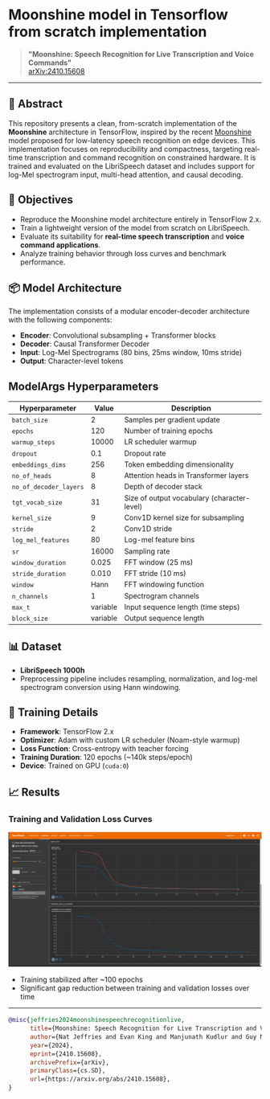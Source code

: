 # Moonshine model in Tensorflow from scratch implementation

> **"Moonshine: Speech Recognition for Live Transcription and Voice Commands"**  
> [arXiv:2410.15608](https://arxiv.org/abs/2410.15608)

---

## 📝 Abstract

This repository presents a clean, from-scratch implementation of the **Moonshine** architecture in TensorFlow, inspired by the recent [Moonshine](https://arxiv.org/abs/2410.15608) model proposed for low-latency speech recognition on edge devices. This implementation focuses on reproducibility and compactness, targeting real-time transcription and command recognition on constrained hardware. It is trained and evaluated on the LibriSpeech dataset and includes support for log-Mel spectrogram input, multi-head attention, and causal decoding.

## 🎯 Objectives

- Reproduce the Moonshine model architecture entirely in TensorFlow 2.x.
- Train a lightweight version of the model from scratch on LibriSpeech.
- Evaluate its suitability for **real-time speech transcription** and **voice command applications**.
- Analyze training behavior through loss curves and benchmark performance.

## 📦 Model Architecture

The implementation consists of a modular encoder-decoder architecture with the following components:

- **Encoder**: Convolutional subsampling + Transformer blocks  
- **Decoder**: Causal Transformer Decoder  
- **Input**: Log-Mel Spectrograms (80 bins, 25ms window, 10ms stride)  
- **Output**: Character-level tokens  

## ModelArgs Hyperparameters

| Hyperparameter          | Value         | Description                                   |
|------------------------|---------------|-----------------------------------------------|
| `batch_size`           | 2             | Samples per gradient update                   |
| `epochs`               | 120           | Number of training epochs                     |
| `warmup_steps`         | 10000         | LR scheduler warmup                           |
| `dropout`              | 0.1           | Dropout rate                                  |
| `embeddings_dims`      | 256           | Token embedding dimensionality                |
| `no_of_heads`          | 8             | Attention heads in Transformer layers         |
| `no_of_decoder_layers` | 8             | Depth of decoder stack                        |
| `tgt_vocab_size`       | 31            | Size of output vocabulary (character-level)   |
| `kernel_size`          | 9             | Conv1D kernel size for subsampling            |
| `stride`               | 2             | Conv1D stride                                 |
| `log_mel_features`     | 80            | Log-mel feature bins                          |
| `sr`                   | 16000         | Sampling rate                                 |
| `window_duration`      | 0.025         | FFT window (25 ms)                            |
| `stride_duration`      | 0.010         | FFT stride (10 ms)                            |
| `window`               | Hann          | FFT windowing function                        |
| `n_channels`           | 1             | Spectrogram channels                          |
| `max_t`                | variable      | Input sequence length (time steps)            |
| `block_size`           | variable      | Output sequence length                        |

## 📊 Dataset

- **LibriSpeech 1000h**
- Preprocessing pipeline includes resampling, normalization, and log-mel spectrogram conversion using Hann windowing.

## 🧠 Training Details

- **Framework**: TensorFlow 2.x  
- **Optimizer**: Adam with custom LR scheduler (Noam-style warmup)  
- **Loss Function**: Cross-entropy with teacher forcing  
- **Training Duration**: 120 epochs (~140k steps/epoch)  
- **Device**: Trained on GPU (`cuda:0`)  

## 📈 Results

### Training and Validation Loss Curves

<p align="center">
  <img src="../../img/moonshine_loss.png" alt="Loss Curves" width="600"/>
</p>

- Training stabilized after ~100 epochs  
- Significant gap reduction between training and validation losses over time  

---

```bibtex
@misc{jeffries2024moonshinespeechrecognitionlive,
      title={Moonshine: Speech Recognition for Live Transcription and Voice Commands}, 
      author={Nat Jeffries and Evan King and Manjunath Kudlur and Guy Nicholson and James Wang and Pete Warden},
      year={2024},
      eprint={2410.15608},
      archivePrefix={arXiv},
      primaryClass={cs.SD},
      url={https://arxiv.org/abs/2410.15608}, 
}